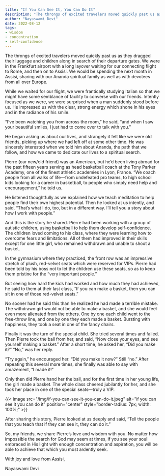 ```yaml
---
title: "If You Can See It, You Can Do It"
description: "The throngs of excited travelers moved quickly past us as they dragged their luggage and children along in search of their departure gates. We were in the Frankfurt airport with a long layover waiting for our connecting flight to Rome, and then on to Assisi. We would be spending the next month in Assisi, sharing with our Ananda spiritual family as well as with devotees from all over Europe."
author: "Nayaswami Devi"
date: 2022-08-12
tags:
- wisdom
- concentration
- self-confidence
---
```


The throngs of excited travelers moved quickly past us as they dragged their luggage and children along in search of their departure gates. We were in the Frankfurt airport with a long layover waiting for our connecting flight to Rome, and then on to Assisi. We would be spending the next month in Assisi, sharing with our Ananda spiritual family as well as with devotees from all over Europe.

While we waited for our flight, we were frantically studying Italian so that we might have some semblance of facility to converse with our friends. Intently focused as we were, we were surprised when a man suddenly stood before us. He impressed us with the clear, strong energy which shone in his eyes and in the radiance of his smile.

“I’ve been watching you from across the room,” he said, “and when I saw your beautiful smiles, I just had to come over to talk with you.”

He began asking us about our lives, and strangely it felt like we were old friends, picking up where we had left off at some other time. He was sincerely interested when we told him about Ananda, the path that we follow, and how we came to dedicate our lives to a spiritual search.

Pierre (our new/old friend) was an American, but he’d been living abroad for the past fifteen years serving as head basketball coach at the Tony Parker Academy, one of the finest athletic academies in Lyon, France. “We coach people from all walks of life—from undefeated pro teams, to high school kids looking for a career in basketball, to people who simply need help and encouragement,” he told us.

He listened thoughtfully as we explained how we teach meditation to help people find their own highest potential. Then he looked at us intently, and said, “That’s what I do, too, but in a different way. I’ll tell you a story about how I work with people.”

And this is the story he shared. Pierre had been working with a group of autistic children, using basketball to help them develop self-confidence. The children loved coming to his class, where they were learning how to overcome fears and limitations. All of them had improved in their skills except for one little girl, who remained withdrawn and unable to shoot a basket.

In the gymnasium where they practiced, the front row was an impressive stretch of plush, red-velvet seats which were reserved for VIPs. Pierre had been told by his boss not to let the children use these seats, so as to keep them pristine for the “very important people.”

But seeing how hard the kids had worked and how much they had achieved, he said to them at their last class, “If you can make a basket, then you can sit in one of those red-velvet seats.”

No sooner had he said this than he realized he had made a terrible mistake. The withdrawn girl would not be able to make a basket, and she would feel even more alienated from the others. One by one each child went to the free-throw line, and one by one they each made a basket. Bursting with happiness, they took a seat in one of the fancy chairs.

Finally it was the turn of the special child. She tried several times and failed. Then Pierre took the ball from her, and said, “Now close your eyes, and see yourself making a basket.” After a short time, he asked her, “Did you make it?” “No,” was her reply.

“Try again,” he encouraged her. “Did you make it now?” Still “no.” After repeating this several more times, she finally was able to say with amazement, “I made it!”

Only then did Pierre hand her the ball, and for the first time in her young life, the girl made a basket. The whole class cheered jubilantly for her, and she took her place in one of the special seats—truly a VIP.

{{< image src="/img/if-you-can-see-it-you-can-do-it.jpeg" alt="if you can see it you can do it" position="center" style="border-radius: 7px; width: 100%;" >}}

After sharing this story, Pierre looked at us deeply and said, “Tell the people that you teach that if they can see it, they can do it.”

So, my friends, we share Pierre’s love and wisdom with you. No matter how impossible the search for God may seem at times, if you see your soul embraced in His light with enough concentration and aspiration, you will be able to achieve that which you most ardently seek.

With joy and love from Assisi,

Nayaswami Devi
